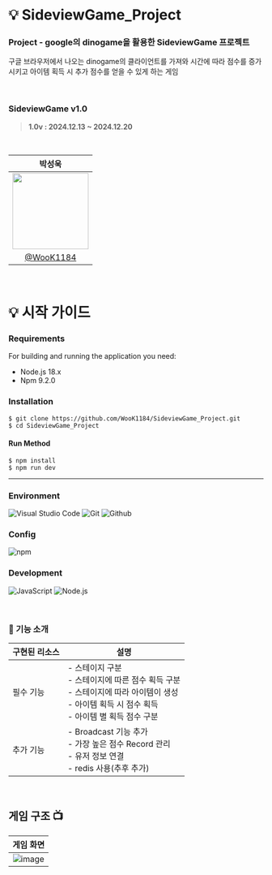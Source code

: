 # 💡 SideviewGame_Project

<h3>Project - google의 dinogame을 활용한 SideviewGame 프로젝트</h3>

구글 브라우저에서 나오는 dinogame의 클라이언트를 가져와 시간에 따라 점수를 증가시키고 아이템 획득 시 추가 점수를 얻을 수 있게 하는 게임

<br>

### SideviewGame v1.0
> **1.0v :  2024.12.13 ~ 2024.12.20**

<br>

|          박성욱         |
| :--------------------------: |
| <image width="150px" src="https://user-images.githubusercontent.com/119159558/227076242-6e802ef4-4f4e-48f0-8a8a-aa5f4ebdb8b8.png"/> |
| [@WooK1184](https://github.com/WooK1184) |

<br/>

# 💡 시작 가이드
###
<h3>Requirements</h3>
For building and running the application you need:
 
 - Node.js 18.x
 - Npm 9.2.0
 
<h3>Installation</h3>

```
$ git clone https://github.com/WooK1184/SideviewGame_Project.git
$ cd SideviewGame_Project
```
#### Run Method
```
$ npm install
$ npm run dev
```
---
### Environment
![Visual Studio Code](https://img.shields.io/badge/Visual%20Studio%20Code-007ACC?style=for-the-badge&logo=Visual%20Studio%20Code&logoColor=white)
![Git](https://img.shields.io/badge/Git-F05032?style=for-the-badge&logo=Git&logoColor=white)
![Github](https://img.shields.io/badge/GitHub-181717?style=for-the-badge&logo=GitHub&logoColor=white)             

### Config
![npm](https://img.shields.io/badge/npm-CB3837?style=for-the-badge&logo=npm&logoColor=white)        

### Development
![JavaScript](https://img.shields.io/badge/JavaScript-F7DF1E?style=for-the-badge&logo=Javascript&logoColor=white)
![Node.js](https://img.shields.io/badge/Node.js-339933?style=for-the-badge&logo=Node.js&logoColor=white)


<br>

   <h3> 📍 기능 소개 </h3>
   
   구현된 리소스 | 설명 |
   -- | --
   필수 기능 | - 스테이지 구분 <br/>- 스테이지에 따른 점수 획득 구분 <br/>- 스테이지에 따라 아이템이 생성 <br/>- 아이템 획득 시 점수 획득 <br/>- 아이템 별 획득 점수 구분
   추가 기능 | - Broadcast 기능 추가 <br/>- 가장 높은 점수 Record 관리  <br/>- 유저 정보 연결 <br/>- redis 사용(추후 추가) |


   <br>

   </details>


   ## 게임 구조 📺
| 게임 화면 |
| :--------------------------------------------: |
| ![image](https://github.com/user-attachments/assets/05cbe864-9681-4836-ad17-b9eaea292137) |


<br>


